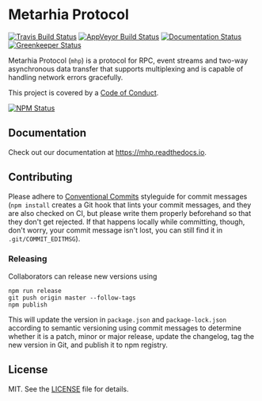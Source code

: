 # Metarhia Protocol

[![Travis Build Status][travis-badge]][travis-url]
[![AppVeyor Build Status][appveyor-badge]][appveyor-url]
[![Documentation Status][readthedocs-badge]][readthedocs-url]
[![Greenkeeper Status][greenkeeper-badge]][greenkeeper-url]

Metarhia Protocol (`mhp`) is a protocol for RPC, event streams and two-way
asynchronous data transfer that supports multiplexing and is capable of
handling network errors gracefully.

This project is covered by a [Code of Conduct](CODE_OF_CONDUCT.md).

[![NPM Status][npm-badge]][npm-url]

## Documentation

Check out our documentation at <https://mhp.readthedocs.io>.

## Contributing

Please adhere to [Conventional Commits][] styleguide for commit messages
(`npm install` creates a Git hook that lints your commit messages, and they are
also checked on CI, but please write them properly beforehand so that they don't
get rejected. If that happens locally while committing, though, don't worry,
your commit message isn't lost, you can still find it in `.git/COMMIT_EDITMSG`).

### Releasing

Collaborators can release new versions using

```console
npm run release
git push origin master --follow-tags
npm publish
```

This will update the version in `package.json` and `package-lock.json`
according to semantic versioning using commit messages to determine whether it
is a patch, minor or major release, update the changelog, tag the new version
in Git, and publish it to npm registry.

## License

MIT. See the [LICENSE][] file for details.

[conventional commits]: https://conventionalcommits.org
[license]: LICENSE
[appveyor-badge]: https://ci.appveyor.com/api/projects/status/wuffvoyxtplk1hvd?svg=true
[appveyor-url]: https://ci.appveyor.com/project/metarhia/protocol
[greenkeeper-badge]: https://badges.greenkeeper.io/metarhia/protocol.svg
[greenkeeper-url]: https://greenkeeper.io
[npm-badge]: https://nodei.co/npm/mhp.png
[npm-url]: https://npmjs.com/package/mhp
[readthedocs-badge]: https://readthedocs.org/projects/mhp/badge/?version=latest
[readthedocs-url]: https://mhp.readthedocs.io/en/latest/
[travis-badge]: https://travis-ci.org/metarhia/protocol.svg?branch=master
[travis-url]: https://travis-ci.org/metarhia/protocol
